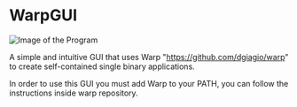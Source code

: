 # WarpGUI
![Image of the Program](https://i.imgur.com/nl9hX1X.png)

  A simple and intuitive GUI that uses Warp "https://github.com/dgiagio/warp" to create self-contained single binary applications.
	
  In order to use this GUI you must add Warp to your PATH, you can follow the instructions inside warp repository.
